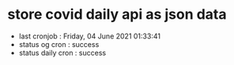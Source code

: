 # store covid daily api as json data

- last cronjob : Friday, 04 June 2021 01:33:41
- status og cron : success
- status daily cron : success
      
      